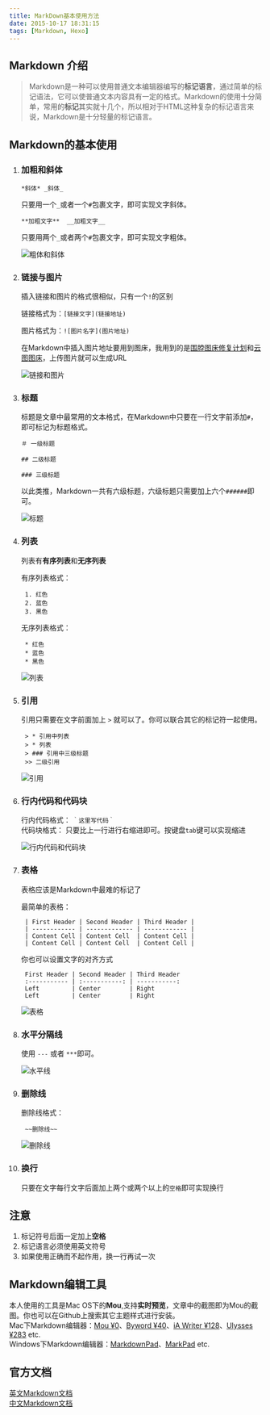 ```yaml
---
title: MarkDown基本使用方法
date: 2015-10-17 18:31:15
tags: [Markdown, Hexo]
---
```


## Markdown 介绍
> Markdown是一种可以使用普通文本编辑器编写的**标记语言**，通过简单的标记语法，它可以使普通文本内容具有一定的格式。Markdown的使用十分简单，常用的**标记**其实就十几个，所以相对于HTML这种复杂的标记语言来说，Markdown是十分轻量的标记语言。

<!--more-->

## Markdown的基本使用
1. ### 加粗和斜体
		
	`*斜体* _斜体_`
	
	只要用一个`_`或者一个`#`包裹文字，即可实现文字斜体。
	  
	`**加粗文字**  __加粗文字__`
	
	只要用两个`_`或者两个`#`包裹文字，即可实现文字粗体。
	
	![粗体和斜体](https://p5.ssl.qhimg.com/t014be129baf06de9da.jpg)

2. ### 链接与图片
	
	插入链接和图片的格式很相似，只有一个`!`的区别
	
	链接格式为：`[链接文字](链接地址)`
	
	图片格式为：`![图片名字](图片地址)`
	
	在Markdown中插入图片地址要用到图床，我用到的是[围脖图床修复计划](http://weibotuchuang.sinaapp.com)和[云图图床](http://www.pic100.net)，上传图片就可以生成URL
	
	![链接和图片](https://p0.ssl.qhimg.com/t01846fd89958a14640.jpg)
	

3. ### 标题

	标题是文章中最常用的文本格式，在Markdown中只要在一行文字前添加`#`，即可标记为标题格式。
	
	`＃ 一级标题`
	
	`## 二级标题`
	
	`### 三级标题`
	
	以此类推，Markdown一共有六级标题，六级标题只需要加上六个`######`即可。
	
	![标题](https://p0.ssl.qhimg.com/t013492ed250532d583.jpg)
	

4. ### 列表
	列表有**有序列表**和**无序列表**
	
	有序列表格式：
		
		1. 红色
		2. 蓝色
		3. 黑色
		
	无序列表格式：
		
		* 红色
		* 蓝色
		* 黑色
		
	![列表](https://p4.ssl.qhimg.com/t012e847b97fdfde44f.jpg)

5. ### 引用
	
	引用只需要在文字前面加上 `>` 就可以了。你可以联合其它的标记符一起使用。  
	
		> * 引用中列表
		> * 列表
		> ### 引用中三级标题
		>> 二级引用
	
	![引用](https://p3.ssl.qhimg.com/t0163d79fe042bb581a.jpg)
	
6. ### 行内代码和代码块
	行内代码格式： `｀这里写代码｀`  
	代码块格式： 只要比上一行进行右缩进即可。按键盘`tab`键可以实现缩进
	
	![行内代码和代码块](https://p1.ssl.qhimg.com/t013a7cbc965a07325f.jpg)
	
7. ### 表格
	
	表格应该是Markdown中最难的标记了
	
	最简单的表格：
	
		| First Header | Second Header | Third Header |
		| ------------ | ------------- | ------------ |
		| Content Cell | Content Cell  | Content Cell |
		| Content Cell | Content Cell  | Content Cell |

	你也可以设置文字的对齐方式

		First Header | Second Header | Third Header
		:----------- | :-----------: | -----------:
		Left         | Center        | Right
		Left         | Center        | Right

	![表格](https://p1.ssl.qhimg.com/t017070396e44e5c1ef.jpg)

8. ### 水平分隔线
	
	使用 `---` 或者 `***`即可。
	
	![水平线](https://p2.ssl.qhimg.com/t0192d850b3c0576e4e.jpg)
	
9. ### 删除线

	删除线格式：  
	
		~~删除线~~
	
	![删除线](https://p0.ssl.qhimg.com/t012a8f4294c4d33c0b.jpg)
	
10. ### 换行

	只要在文字每行文字后面加上两个或两个以上的`空格`即可实现换行
	
## 注意
1. 标记符号后面一定加上**空格**
2. 标记语言必须使用英文符号
3. 如果使用正确而不起作用，换一行再试一次
	
## Markdown编辑工具
本人使用的工具是Mac OS下的**Mou**,支持**实时预览**，文章中的截图即为Mou的截图。你也可以在Github上搜索其它主题样式进行安装。  
Mac下Markdown编辑器：[Mou ¥0](http://25.io/mou/)、[Byword ¥40](http://itunes.apple.com/cn/app/byword/id482063361?mt=8)、[iA Writer ¥128](https://itunes.apple.com/cn/app/ia-writer-pro/id775737590?mt=12)、[Ulysses ¥283](https://itunes.apple.com/cn/app/ulysses-iii/id623795237?mt=12) etc.  
Windows下Markdown编辑器：[MarkdownPad](http://markdownpad.com/)、[MarkPad](http://markpad.fluid.impa.br/) etc.
	
## 官方文档

[英文Markdown文档](http://daringfireball.net/projects/markdown/syntax)  
[中文Markdown文档](http://wowubuntu.com/markdown/)

	
	
	
	
	
	
	
	
	
	